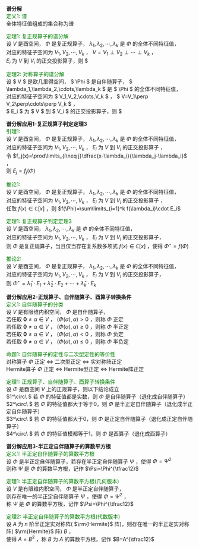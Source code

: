 **谱分解**  
<font color=green>定义1: 谱</font>  
全体特征值组成的集合称为谱  
  
<font color=green>定理1: 复正规算子的谱分解</font>  
设 $V$ 是酉空间， $\Phi$ 是复正规算子， $\lambda_1,\lambda_2,\cdots,\lambda_k$ 是 $\Phi$ 的全体不同特征值，  
对应的特征子空间为 $V_1,V_2,\cdots,V_k$ ， $V=V_1\perp V_2\perp\cdots\perp V_k$ ，  
$E_i$ 为 $V$ 到 $V_i$ 的正交投影算子，则 $  
  
<font color=green>定理2: 对称算子的谱分解</font>  
设 $ V $ 是欧几里得空间， $ \Phi $ 是自伴随算子， $ \lambda_1,\lambda_2,\cdots,\lambda_k $ 是 $ \Phi $ 的全体不同特征值，  
对应的特征子空间为 $ V_1,V_2,\cdots,V_k $ ， $ V=V_1\perp V_2\perp\cdots\perp V_k $ ，  
$ E_i $ 为 $ V $ 到 $ V_i $ 的正交投影算子，则 $  
  
**谱分解应用1-复正规算子判定定理3**  
<font color=green>引理1:</font>  
设 $V$ 是酉空间， $\Phi$ 是复正规算子， $\lambda_1,\lambda_2,\cdots,\lambda_k$ 是 $\Phi$ 的全体不同特征值，  
对应的特征子空间为 $V_1,V_2,\cdots,V_k$ ， $E_i$ 为 $V$ 到 $V_i$ 的正交投影算子 ，  
令 $f_j(x)=\prod\limits_{i\neq j}\dfrac{x-\lambda_i}{\lambda_j-\lambda_i}$ ，  
则 $E_j=f_j(\Phi)$  
  
<font color=green>推论1:</font>  
设 $V$ 是酉空间， $\Phi$ 是复正规算子， $\lambda_1,\lambda_2,\cdots,\lambda_k$ 是 $\Phi$ 的全体不同特征值，  
对应的特征子空间为 $V_1,V_2,\cdots,V_k$ ， $E_i$ 为 $V$ 到 $V_i$ 的正交投影算子 ，  
任取 $f(x)\in\mathbb{C}[x]$ ，则 $f(\Phi)=\sum\limits_{i=1}^k f(\lambda_i)\cdot E_i$  
  
<font color=green>定理1: 复正规算子判定定理3</font>  
设 $V$ 是酉空间， $\lambda_1,\lambda_2,\cdots,\lambda_k$ 是 $\Phi$ 的全体不同特征值，  
对应的特征子空间为 $V_1,V_2,\cdots,V_k$ ， $E_i$ 为 $V$ 到 $V_i$ 的正交投影算子，  
则 $\Phi$ 是复正规算子，当且仅当存在复系数多项式 $f(x)\in\mathbb{C}[x]$ ，使得 $\Phi^\star=f(\Phi)$  
  
<font color=green>推论2:</font>  
设 $V$ 是酉空间， $\Phi$ 是复正规算子， $\lambda_1,\lambda_2,\cdots,\lambda_k$ 是 $\Phi$ 的全体不同特征值，  
对应的特征子空间为 $V_1,V_2,\cdots,V_k$ ， $E_i$ 为 $V$ 到 $V_i$ 的正交投影算子，  
则 $\Phi^\star=\bar\lambda_1\cdot E_1+\bar\lambda_2\cdot E_2+\cdots+\bar\lambda_k\cdot E_k$  
  
**谱分解应用2-正规算子、自伴随算子、酉算子转换条件**  
<font color=green>定义1: 自伴随算子的分类</font>  
设 $V$ 是有限维内积空间， $\Phi$ 是自伴随算子，  
若任取 $\mathbf0\neq\alpha\in V$ ， $(\Phi(\alpha),\alpha)>0$ ，则称 $\Phi$ 正定  
若任取 $\mathbf0\neq\alpha\in V$ ， $(\Phi(\alpha),\alpha)\geq0$ ，则称 $\Phi$ 半正定  
若任取 $\mathbf0\neq\alpha\in V$ ， $(\Phi(\alpha),\alpha)<0$ ，则称 $\Phi$ 负定  
若任取 $\mathbf0\neq\alpha\in V$ ， $(\Phi(\alpha),\alpha)\leq0$ ，则称 $\Phi$ 半负定  
  
<font color=green>命题1: 自伴随算子的定性与二次型定性的等价性</font>  
对称算子 $\Phi$ 正定 $\iff$ 二次型正定 $\iff$ 实对称阵正定  
Hermite算子 $\Phi$ 正定 $\iff$ Hermite型正定 $\iff$ Hermite阵正定  
  
<font color=green>定理1: 正规算子、自伴随算子、酉算子转换条件</font>  
设 $\Phi$ 是酉空间 $V$ 上的正规算子，则以下结论成立  
$1^\circ\ $ 若 $\Phi$ 的特征值都是实数，则 $\Phi$ 是自伴随算子（退化成自伴随算子）  
$2^\circ\ $ 若 $\Phi$ 的特征值都大于等于0，则 $\Phi$ 是半正定自伴随算子（退化成半正定自伴随算子）  
$3^\circ\ $ 若 $\Phi$ 的特征值都大于0，则 $\Phi$ 是正定自伴随算子（退化成正定自伴随算子）  
$4^\circ\ $ 若 $\Phi$ 的特征值模都等于1，则 $\Phi$ 是酉算子（退化成酉算子）  
  
**谱分解应用3-半正定自伴随算子的算数平方根**  
<font color=green>定义1: 半正定自伴随算子的算数平方根</font>  
设 $\Phi$ 是半正定自伴随算子，若存在半正定自伴随算子 $\Psi$ ，使得 $\Phi=\Psi^2$  
则称 $\Psi$ 是 $\Phi$ 的算数平方根，记作 $\Psi=\Phi^{\tfrac12}$  
  
<font color=green>定理1: 半正定自伴随算子的算数平方根(几何版本)</font>  
设 $V$ 是有限维内积空间， $\Phi$ 是半正定自伴随算子，  
则存在唯一的半正定自伴随算子 $\Psi$ ，使得 $\Phi=\Psi^2$ ，  
称 $\Psi$ 是 $\Phi$ 的算数平方根，记作 $\Psi=\Phi^{\tfrac12}$  
  
<font color=green>定理2: 半正定自伴随算子的算数平方根(代数版本)</font>  
设 $A$ 为 $n$ 阶半正定实对称阵( $\rm{Hermite}$ 阵)，则存在唯一的半正定实对称阵( $\rm{Hermite}$ 阵) $B$ ，  
使得 $A=B^2$ ，称 $B$ 为 $A$ 的算数平方根，记作 $B=A^{\tfrac12}$  
